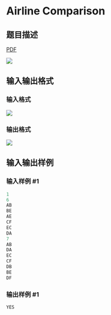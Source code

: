 # Airline Comparison

## 题目描述

[problemUrl]: https://uva.onlinejudge.org/index.php?option=com_onlinejudge&Itemid=8&category=10&page=show_problem&problem=810

[PDF](https://uva.onlinejudge.org/external/8/p869.pdf)

![](https://cdn.luogu.com.cn/upload/vjudge_pic/UVA869/a1c94bc3a02d2e05f276fc558ca0c241719fb83c.png)

## 输入输出格式

### 输入格式

![](https://cdn.luogu.com.cn/upload/vjudge_pic/UVA869/43dadbf4171f2f88fc17e778582e0e5ec88f3063.png)

### 输出格式

![](https://cdn.luogu.com.cn/upload/vjudge_pic/UVA869/f1ff1da003a1d5002b4f64286178cd9fe9e4fb0c.png)

## 输入输出样例

### 输入样例 #1

```cpp
1
6
AB
BE
AE
CF
EC
DA
7
AB
DA
EC
CF
DB
BE
DF
```


### 输出样例 #1

```cpp
YES
```


